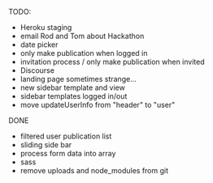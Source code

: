 TODO:
- Heroku staging
- email Rod and Tom about Hackathon
- date picker
- only make publication when logged in
- invitation process / only make publication when invited
- Discourse
- landing page sometimes strange...
- new sidebar template and view
- sidebar templates logged in/out
- move updateUserInfo from "header" to "user"

DONE
- filtered user publication list
- sliding side bar
- process form data into array
- sass
- remove uploads and node_modules from git

